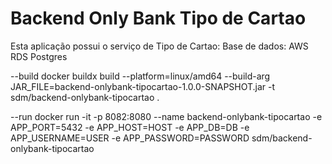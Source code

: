 # Backend Only Bank Tipo de Cartao

Esta aplicação possui o serviço de Tipo de Cartao:
Base de dados: AWS RDS Postgres

--build
docker buildx build --platform=linux/amd64 --build-arg JAR_FILE=backend-onlybank-tipocartao-1.0.0-SNAPSHOT.jar -t sdm/backend-onlybank-tipocartao .

--run
docker run -it -p 8082:8080 --name backend-onlybank-tipocartao -e APP_PORT=5432 -e APP_HOST=HOST -e APP_DB=DB -e APP_USERNAME=USER -e APP_PASSWORD=PASSWORD sdm/backend-onlybank-tipocartao
